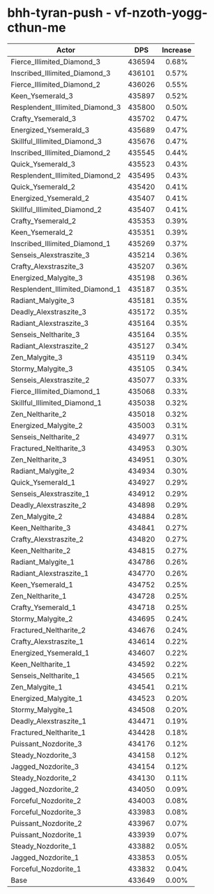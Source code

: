 # bhh-tyran-push - vf-nzoth-yogg-cthun-me
| Actor | DPS | Increase |
|---|:---:|:---:|
|Fierce_Illimited_Diamond_3|436594|0.68%|
|Inscribed_Illimited_Diamond_3|436101|0.57%|
|Fierce_Illimited_Diamond_2|436026|0.55%|
|Keen_Ysemerald_3|435897|0.52%|
|Resplendent_Illimited_Diamond_3|435800|0.50%|
|Crafty_Ysemerald_3|435702|0.47%|
|Energized_Ysemerald_3|435689|0.47%|
|Skillful_Illimited_Diamond_3|435676|0.47%|
|Inscribed_Illimited_Diamond_2|435545|0.44%|
|Quick_Ysemerald_3|435523|0.43%|
|Resplendent_Illimited_Diamond_2|435495|0.43%|
|Quick_Ysemerald_2|435420|0.41%|
|Energized_Ysemerald_2|435407|0.41%|
|Skillful_Illimited_Diamond_2|435407|0.41%|
|Crafty_Ysemerald_2|435353|0.39%|
|Keen_Ysemerald_2|435351|0.39%|
|Inscribed_Illimited_Diamond_1|435269|0.37%|
|Senseis_Alexstraszite_3|435214|0.36%|
|Crafty_Alexstraszite_3|435207|0.36%|
|Energized_Malygite_3|435198|0.36%|
|Resplendent_Illimited_Diamond_1|435187|0.35%|
|Radiant_Malygite_3|435181|0.35%|
|Deadly_Alexstraszite_3|435172|0.35%|
|Radiant_Alexstraszite_3|435164|0.35%|
|Senseis_Neltharite_3|435164|0.35%|
|Radiant_Alexstraszite_2|435127|0.34%|
|Zen_Malygite_3|435119|0.34%|
|Stormy_Malygite_3|435105|0.34%|
|Senseis_Alexstraszite_2|435077|0.33%|
|Fierce_Illimited_Diamond_1|435068|0.33%|
|Skillful_Illimited_Diamond_1|435038|0.32%|
|Zen_Neltharite_2|435018|0.32%|
|Energized_Malygite_2|435003|0.31%|
|Senseis_Neltharite_2|434977|0.31%|
|Fractured_Neltharite_3|434953|0.30%|
|Zen_Neltharite_3|434951|0.30%|
|Radiant_Malygite_2|434934|0.30%|
|Quick_Ysemerald_1|434927|0.29%|
|Senseis_Alexstraszite_1|434912|0.29%|
|Deadly_Alexstraszite_2|434898|0.29%|
|Zen_Malygite_2|434884|0.28%|
|Keen_Neltharite_3|434841|0.27%|
|Crafty_Alexstraszite_2|434820|0.27%|
|Keen_Neltharite_2|434815|0.27%|
|Radiant_Malygite_1|434786|0.26%|
|Radiant_Alexstraszite_1|434770|0.26%|
|Keen_Ysemerald_1|434752|0.25%|
|Zen_Neltharite_1|434728|0.25%|
|Crafty_Ysemerald_1|434718|0.25%|
|Stormy_Malygite_2|434695|0.24%|
|Fractured_Neltharite_2|434676|0.24%|
|Crafty_Alexstraszite_1|434614|0.22%|
|Energized_Ysemerald_1|434607|0.22%|
|Keen_Neltharite_1|434592|0.22%|
|Senseis_Neltharite_1|434565|0.21%|
|Zen_Malygite_1|434541|0.21%|
|Energized_Malygite_1|434523|0.20%|
|Stormy_Malygite_1|434508|0.20%|
|Deadly_Alexstraszite_1|434471|0.19%|
|Fractured_Neltharite_1|434428|0.18%|
|Puissant_Nozdorite_3|434176|0.12%|
|Steady_Nozdorite_3|434158|0.12%|
|Jagged_Nozdorite_3|434154|0.12%|
|Steady_Nozdorite_2|434130|0.11%|
|Jagged_Nozdorite_2|434050|0.09%|
|Forceful_Nozdorite_2|434003|0.08%|
|Forceful_Nozdorite_3|433983|0.08%|
|Puissant_Nozdorite_2|433967|0.07%|
|Puissant_Nozdorite_1|433939|0.07%|
|Steady_Nozdorite_1|433882|0.05%|
|Jagged_Nozdorite_1|433853|0.05%|
|Forceful_Nozdorite_1|433832|0.04%|
|Base|433649|0.00%|
